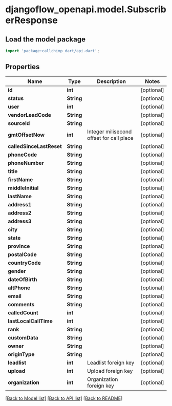 # djangoflow_openapi.model.SubscriberResponse

## Load the model package
```dart
import 'package:callchimp_dart/api.dart';
```

## Properties
Name | Type | Description | Notes
------------ | ------------- | ------------- | -------------
**id** | **int** |  | [optional] 
**status** | **String** |  | [optional] 
**user** | **int** |  | [optional] 
**vendorLeadCode** | **String** |  | [optional] 
**sourceId** | **String** |  | [optional] 
**gmtOffsetNow** | **int** | Integer milisecond offset for call place | [optional] 
**calledSinceLastReset** | **String** |  | [optional] 
**phoneCode** | **String** |  | [optional] 
**phoneNumber** | **String** |  | [optional] 
**title** | **String** |  | [optional] 
**firstName** | **String** |  | [optional] 
**middleInitial** | **String** |  | [optional] 
**lastName** | **String** |  | [optional] 
**address1** | **String** |  | [optional] 
**address2** | **String** |  | [optional] 
**address3** | **String** |  | [optional] 
**city** | **String** |  | [optional] 
**state** | **String** |  | [optional] 
**province** | **String** |  | [optional] 
**postalCode** | **String** |  | [optional] 
**countryCode** | **String** |  | [optional] 
**gender** | **String** |  | [optional] 
**dateOfBirth** | **String** |  | [optional] 
**altPhone** | **String** |  | [optional] 
**email** | **String** |  | [optional] 
**comments** | **String** |  | [optional] 
**calledCount** | **int** |  | [optional] 
**lastLocalCallTime** | **int** |  | [optional] 
**rank** | **String** |  | [optional] 
**customData** | **String** |  | [optional] 
**owner** | **String** |  | [optional] 
**originType** | **String** |  | [optional] 
**leadlist** | **int** | Leadlist foreign key | [optional] 
**upload** | **int** | Upload foreign key | [optional] 
**organization** | **int** | Organization foreign key | [optional] 

[[Back to Model list]](../README.md#documentation-for-models) [[Back to API list]](../README.md#documentation-for-api-endpoints) [[Back to README]](../README.md)


